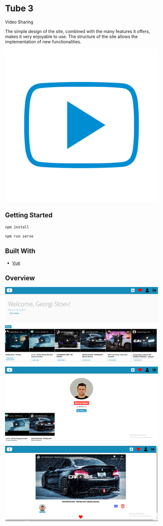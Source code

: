 # Tube 3

Video Sharing

The simple design of the site, combined with the many features it offers, makes it very enjoyable to use. The structure of the site allows the implementation of new functionalities.

![](images/blue-youtube-icon-61.png)

## Getting Started
```
npm install
```
```
npm run serve
```
## Built With
* [Vue](https://vuejs.org/)

## Overview
![](images/Capture.PNG)

![](images/Capture1.PNG)

![](images/Capture3.PNG)
